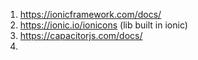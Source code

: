 1. https://ionicframework.com/docs/
2. https://ionic.io/ionicons (lib built in ionic)
3. https://capacitorjs.com/docs/
4. 